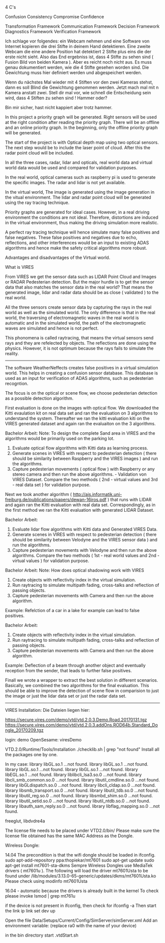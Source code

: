 
4 C's

Confusion
Consistency
Compromise
Confidence

Transformation Framework
Communication Framework
Decision Framework
Diagnostics Framework
Verification Framework


Ich schlage vor folgendes: ein Webcam nehmen und eine Software von
Internet kopieren die drei Stifte in deinem Hand detektieren. Eine
zweite Webcam die eine andere Position hat detektiert 2 Stifte plus eins
die der erste nicht sieht. Also das End ergebniss ist, dass 4 Stifte zu
sehen sind ( Fusion Bild von beiden Kamera ).
Aber es reicht noch nicht aus. Es muss genau dokumentiert werden, wie
die 4 Stifte gesehen worden sind. Die Gewichtung muss hier definiert
werden und abgespeichert werden.

Wenn du nächstes Mal wieder mit 4 Stiften vor den zwei Kameras stehst,
dann es soll Blind die Gewichtung genommen werden. Jetzt mach mal mit n
Kamera anstatt zwei. Stell dir mal vor, wie schnell die Entscheidung
sein wird, dass 4 Stiften zu sehen sind ! Hammer oder? 

Bin mir sicher, hast nicht kappiert aber trotz hammer.


In this project a priority graph will be generated. Right sensors will be 
used at the right condition after reading the priority graph.
There will be an offline and an online priority graph. In the beginning, 
only the offline priority graph will be generated.

The start of the project is with Optical depth map using two optical sensors.
The next step would be to include the laser point of cloud.
After this the radar point cloud will be included.

In all the three cases, radar, lidar and opticals, real world data and virtual
world data would be used and compared for validation purposes.

In the real world, optical cameras such as raspberry pi is used to generate the
specific images. The radar and lidar is not yet available.

In the virtual world, The image is generated using the image generation 
in the vitual environment.
The lidar and radar point cloud will be generated using the ray tracing
technique.

Priority graphs are generated for ideal cases. However, in a real driving 
environment the conditions are not ideal. Therefore, distortions are induced
in the virtual environment, thus making the driving simulation more 
realistic.

A perfect ray tracing technique will hence simulate many false positives and
false negatives. These false positives and negatives due to echo, reflections,
and other interferences would be an input to existing ADAS algorithms and hence
make the safety critical algorithms more robust.


Advantages and disadvantages of the Virtual world.

What is VIRES

From VIRES we get the sensor data such as LIDAR Point Cloud and Images or RADAR Pedesterian detection.
But the major hurdle is to get the sensor data that also matches the sensor data in the real world?
That means the generated image, lidar and radar data should be as close ( validated ) to the real world.

All the three sensors create sensor data by capturing the rays in the real world as well as the simulated world.
The only difference is that in the real world, the traversing of electromagnetic waves in the real world is automatic 
and in the simulated world, the path of the electromagnetic waves are simulated and hence is not perfect.

This phonomena is called raytracing, that means the virtual sensors send rays and they are refelected by objects.
The reflections are done using the physics. However, it is not optimum because the rays fails to simulate the reality.

----

The software WeatherNeffects creates false positives in a virtual simulation world. This helps in creating
a confusion sensor database. This database is used as an input for verification of ADAS algorithms, such as 
pedesterian recogntion.


The focus is on the optical or scene flow, we choose pedesterian detection as a possible detection algorithm.

First evaluation is done on the images with optical flow.
We downloaded the Kitti evaulation kit on real data set and ran the evaluation on 3 algorithms to understand the system.
Thereafter we ran the kitti evaluation kiti on the VIRES generated dataset and again ran the evaluaiton on the 3 algorithms.

Bachelor Arbeit:
Note: To design the complete Sand area in VIRES and the algorithms would be primarily used on the parking lot.

1. Evaluate optical flow algorithms with Kitti data as learning process. 
2. Generate scenes in VIRES with respect to pedesterian detection ( there should be similarity between Raspberry and the VIRES images )  and run the algorithms.
3. Capture pedesterian movements ( optical flow ) with Raspberry or any stereo camera and then run the above algorithms. - Validation von VIRES Dataset.
Compare the two methods ( 2nd - virtual values and 3rd - real data set )  for validation purpose.

Next we took another algorithm ( http://ais.informatik.uni-freiburg.de/publications/papers/dewan-16iros.pdf ) 
that runs with LIDAR and again ran the Kitti evaluation with real data set.
Correspondingly, as in the first method we ran the Kitti evaluation with generated LIDAR Dataset.

Bachelor Arbeit:

1. Evaluate lidar flow algorithms with Kitti data and Generated VIRES Data.
2. Generate scenes in VIRES with respect to pedesterian detection ( there should be similarity between Velodyne and the VIRES sensor data )  and run the algorithms.
3. Capture pedesterian movements with Velodyne and then run the above algorithms.
Compare the two methods ( 1st - real world values and 2nd - virtual values )  for validation purpose.


Bachelor Arbeit:
Note: How does optical shadowing work with VIRES

1. Create objects with reflectivity index in the virtual simulation.
2. Run raytracing to simulate multipath fading, cross-talks and reflection of passing objects.
3. Capture pedesterian movements with Camera and then run the above algorithm.

Example: Refelction of a car in a lake for example can lead to false positives.

Bachelor Arbeit:

1. Create objects with reflectivity index in the virtual simulation.
2. Run raytracing to simulate multipath fading, cross-talks and reflection of passing objects.
3. Capture pedesterian movements with Camera and then run the above algorithm.

Example: Deflection of a beam through another object and eventually reception from the sender, that leads to further false positives. 


Finall we wrote a wrapper to extract the best solution in different scenarios.
Basically, we combined the two algorithms for the final evaluation.
This should be able to improve the detection of scene flow in comparision to just the image or just the lidar data set or just the radar data set.



----






VIRES Installation:
Die Dateien liegen hier:

https://secure.vires.com/demo/vtd/vtd.2.0.3.Demo.Road.20170131.tgz
https://secure.vires.com/demo/vtd/vtd.2.0.3.addOns.ROD64b.Standard_Dongle_20170209.tgz

login: demo
OpenSesame: viresDemo

VTD.2.0/Runtime/Tools/Installation
./checklib.sh | grep "not found"
Install all the packages one by one.


In my case:
    library libGL.so.1 ...not found.
    library libGL.so.1 ...not found.
    library libGL.so.1 ...not found.
    library libGL.so.1 ...not found.
    library libEGL.so.1 ...not found.
    library liblibcli_lsa3.so.0 ...not found.
    library libcli_smb_common.so.0 ...not found.
    library libutil_cmdline.so.0 ...not found.
    library libGLdispatch.so.0 ...not found.
    library libcli_cldap.so.0 ...not found.
    library libsmb_transport.so.0 ...not found.
    library libutil_tdb.so.0 ...not found.
    library libutil_reg.so.0 ...not found.
    library libsmbd_shim.so.0 ...not found.
    library libutil_setid.so.0 ...not found.
    library libutil_ntdb.so.0 ...not found.
    library libauth_sam_reply.so.0 ...not found.
    library libflag_mapping.so.0 ...not found.
    

freeglut, libdvdre4a

The license file needs to be placed under VTD2.0/bin/
Please make sure the license file obtained has the same MAC Address as the Dongle.

Wireless Dongle:

14.04
The precondition is that the wifi dongle should be loaded in ifconfig.
sudo apt-add-repository ppa:thopiekar/mt7601
sudo apt-get update
sudo apt-get install mt7601-sta-dkms
Sempre Wireless Dongles use MediaTek drivers ( mt7601u ). The following will
load the driver mt7601Usta to be found under 
/lib/modules/3.13.0-65-generic/updates/dkms/mt7601Usta.ko
Please check using modinfo mt7601Usta


16.04 - automatic because the drivers is already built in the kernel
To check please invoke lsmod | grep mt761u

if the device is not present in ifconfig, then check for ifconfig -a
Then start the link ip link set dev <devicename> up

Open the file Data/Setups/Current/Config/SimServer/simServer.xml
Add an environment variable: <EnvVar name="VI_LIC_DEVICE" val="ra0" /> (replace ra0 with the name of your device)

in the bin directory start .vtdStart.sh
